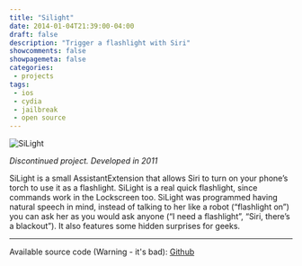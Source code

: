 ```yaml
---
title: "Silight"
date: 2014-01-04T21:39:00-04:00
draft: false
description: "Trigger a flashlight with Siri"
showcomments: false
showpagemeta: false
categories:
 - projects
tags:
 - ios
 - cydia
 - jailbreak
 - open source
---
```


![SiLight](/img/silight.png)

*Discontinued project. Developed in 2011*

SiLight is a small AssistantExtension that allows Siri to turn on your phone’s torch to use it as a flashlight. SiLight is a real quick flashlight, since commands work in the Lockscreen too. SiLight was programmed having natural speech in mind, instead of talking to her like a robot (“flashlight on”) you can ask her as you would ask anyone (“I need a flashlight”, “Siri, there’s a blackout”). It also features some hidden surprises for geeks.

<hr>

Available source code (Warning - it's bad): [Github](https://github.com/AndyIbanez/silight)